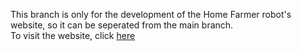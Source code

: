 This branch is only for the development of the Home Farmer robot's website, so it can be seperated from the main branch.  
To visit the website, click [here](http://the-rooftop-farmers.github.io/home-farmer)